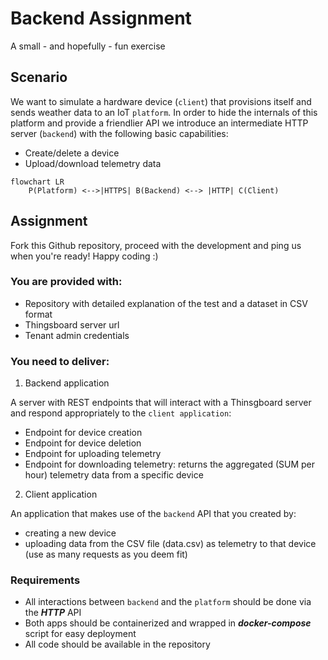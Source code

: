# Backend Assignment
A small - and hopefully - fun exercise

## Scenario
We want to simulate a hardware device (`client`) that provisions itself and sends weather data to an IoT `platform`. 
In order to hide the internals of this platform and provide a friendlier API we introduce an intermediate HTTP server
(`backend`) with the following basic capabilities:
- Create/delete a device 
- Upload/download telemetry data

```mermaid
flowchart LR
    P(Platform) <-->|HTTPS| B(Backend) <--> |HTTP| C(Client)
```

## Assignment
Fork this Github repository, proceed with the development and ping us when you're ready!
Happy coding :)

### You are provided with:
- Repository with detailed explanation of the test and a dataset in CSV format
- Thingsboard server url 
- Tenant admin credentials 

### You need to deliver:
1. Backend application 

A server with REST endpoints that will interact with a Thinsgboard server and respond appropriately to the `client application`:
  - Endpoint for device creation
  - Endpoint for device deletion
  - Endpoint for uploading telemetry
  - Endpoint for downloading telemetry: returns the aggregated (SUM per hour) telemetry data from a specific device

2. Client application

An application that makes use of the `backend` API that you created by:
  - creating a new device 
  - uploading data from the CSV file (data.csv) as telemetry to that device (use as many requests as you deem fit)

### Requirements
  - All interactions between `backend` and the `platform` should be done via the ***HTTP*** API
  - Both apps should be containerized and wrapped in ***docker-compose*** script for easy deployment
  - All code should be available in the repository
